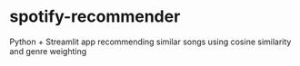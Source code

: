 # spotify-recommender
Python + Streamlit app recommending similar songs using cosine similarity and genre weighting
